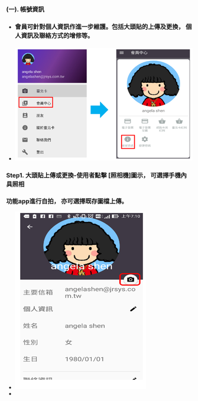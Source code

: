### \(一\). 帳號資訊

* ### 會員可針對個人資訊作進一步維護。包括大頭貼的上傳及更換， 個人資訊及聯絡方式的增修等。
* ### ![](/assets/member_04.png)

### Step1. 大頭貼上傳或更換-使用者點擊 \[照相機\]圖示， 可選擇手機內具照相

### 功能app進行自拍， 亦可選擇既存圖檔上傳。

* ![](/assets/member_06.png)
* 


